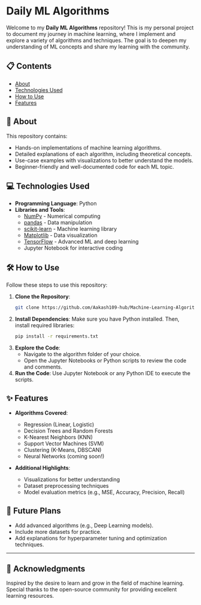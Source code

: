# Daily ML Algorithms

Welcome to my **Daily ML Algorithms** repository! This is my personal project to document my journey in machine learning, where I implement and explore a variety of algorithms and techniques. The goal is to deepen my understanding of ML concepts and share my learning with the community.

## 📋 **Contents**

- [About](#about)
- [Technologies Used](#technologies-used)
- [How to Use](#how-to-use)
- [Features](#features)

## 🧠 **About**

This repository contains:
- Hands-on implementations of machine learning algorithms.
- Detailed explanations of each algorithm, including theoretical concepts.
- Use-case examples with visualizations to better understand the models.
- Beginner-friendly and well-documented code for each ML topic.

## 💻 **Technologies Used**

- **Programming Language**: Python
- **Libraries and Tools**:
  - [NumPy](https://numpy.org/) - Numerical computing
  - [pandas](https://pandas.pydata.org/) - Data manipulation
  - [scikit-learn](https://scikit-learn.org/) - Machine learning library
  - [Matplotlib](https://matplotlib.org/) - Data visualization
  - [TensorFlow](https://tensorflow.org/) - Advanced ML and deep learning
  - Jupyter Notebook for interactive coding

## 🛠️ **How to Use**

Follow these steps to use this repository:

1. **Clone the Repository**:
   ```bash
   git clone https://github.com/Aakash109-hub/Machine-Learning-Algorithms.git
   ```
2. **Install Dependencies**:
   Make sure you have Python installed. Then, install required libraries:
   ```bash
   pip install -r requirements.txt
   ```
3. **Explore the Code**:
   - Navigate to the algorithm folder of your choice.
   - Open the Jupyter Notebooks or Python scripts to review the code and comments.
4. **Run the Code**:
   Use Jupyter Notebook or any Python IDE to execute the scripts.

## ✨ **Features**

- **Algorithms Covered**:
  - Regression (Linear, Logistic)
  - Decision Trees and Random Forests
  - K-Nearest Neighbors (KNN)
  - Support Vector Machines (SVM)
  - Clustering (K-Means, DBSCAN)
  - Neural Networks (coming soon!)

- **Additional Highlights**:
  - Visualizations for better understanding
  - Dataset preprocessing techniques
  - Model evaluation metrics (e.g., MSE, Accuracy, Precision, Recall)

## 🎯 **Future Plans**

- Add advanced algorithms (e.g., Deep Learning models).
- Include more datasets for practice.
- Add explanations for hyperparameter tuning and optimization techniques.

---

## 🙌 **Acknowledgments**

Inspired by the desire to learn and grow in the field of machine learning. Special thanks to the open-source community for providing excellent learning resources.
